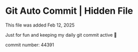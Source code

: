 # Git Auto Commit | Hidden File

This file was added Feb 12, 2025

Just for fun and keeping my daily git commit active 🤪

commit number: 44391
